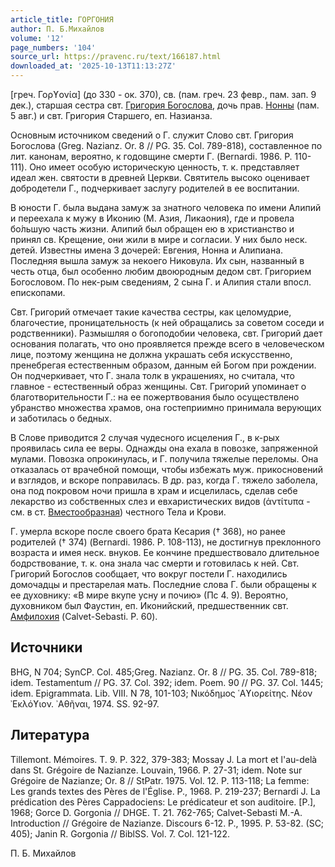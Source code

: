 ```yaml
---
article_title: ГОРГОНИЯ
author: П. Б.Михайлов
volume: '12'
page_numbers: '104'
source_url: https://pravenc.ru/text/166187.html
downloaded_at: '2025-10-13T11:13:27Z'
---
```


[греч. Γορϒονία] (до 330 - ок. 370), св. (пам. греч. 23 февр., пам. зап. 9 дек.), старшая сестра свт. [Григория Богослова](<https://pravenc.ru/text/Григорий Богослов.html>), дочь прав. [Нонны](https://pravenc.ru/text/Нонны.html) (пам. 5 авг.) и свт. Григория Старшего, еп. Назианза.

Основным источником сведений о Г. служит Слово свт. Григория Богослова (Greg. Nazianz. Or. 8 // PG. 35. Col. 789-818), составленное по лит. канонам, вероятно, к годовщине смерти Г. (Bernardi. 1986. P. 110-111). Оно имеет особую историческую ценность, т. к. представляет идеал жен. святости в древней Церкви. Святитель высоко оценивает добродетели Г., подчеркивает заслугу родителей в ее воспитании.

В юности Г. была выдана замуж за знатного человека по имени Алипий и переехала к мужу в Иконию (М. Азия, Ликаония), где и провела бо́льшую часть жизни. Алипий был обращен ею в христианство и принял св. Крещение, они жили в мире и согласии. У них было неск. детей. Известны имена 3 дочерей: Евгения, Нонна и Алипиана. Последняя вышла замуж за некоего Никовула. Их сын, названный в честь отца, был особенно любим двоюродным дедом свт. Григорием Богословом. По нек-рым сведениям, 2 сына Г. и Алипия стали впосл. епископами.

Свт. Григорий отмечает такие качества сестры, как целомудрие, благочестие, проницательность (к ней обращались за советом соседи и родственники). Размышляя о богоподобии человека, свт. Григорий дает основания полагать, что оно проявляется прежде всего в человеческом лице, поэтому женщина не должна украшать себя искусственно, пренебрегая естественным образом, данным ей Богом при рождении. Он подчеркивает, что Г. знала толк в украшениях, но считала, что главное - естественный образ женщины. Свт. Григорий упоминает о благотворительности Г.: на ее пожертвования было осуществлено убранство множества храмов, она гостеприимно принимала верующих и заботилась о бедных.

В Слове приводится 2 случая чудесного исцеления Г., в к-рых проявилась сила ее веры. Однажды она ехала в повозке, запряженной мулами. Повозка опрокинулась, и Г. получила тяжелые переломы. Она отказалась от врачебной помощи, чтобы избежать муж. прикосновений и взглядов, и вскоре поправилась. В др. раз, когда Г. тяжело заболела, она под покровом ночи пришла в храм и исцелилась, сделав себе лекарство из собственных слез и евхаристических видов (ἀντίτυπα - см. в ст. [Вместообразная](https://pravenc.ru/text/Вместообразная.html)) честного Тела и Крови.

Г. умерла вскоре после своего брата Кесария († 368), но ранее родителей († 374) (Bernardi. 1986. P. 108-113), не достигнув преклонного возраста и имея неск. внуков. Ее кончине предшествовало длительное бодрствование, т. к. она знала час смерти и готовилась к ней. Свт. Григорий Богослов сообщает, что вокруг постели Г. находились домочадцы и престарелая мать. Последние слова Г. были обращены к ее духовнику: «В мире вкупе усну и почию» (Пс 4. 9). Вероятно, духовником был Фаустин, еп. Иконийский, предшественник свт. [Амфилохия](https://pravenc.ru/text/Амфилохий.html) (Calvet-Sebasti. P. 60).

## Источники

BHG, N 704; SynСP. Col. 485;Greg. Nazianz. Or. 8 // PG. 35. Col. 789-818; idem. Testamentum // PG. 37. Col. 392; idem. Poem. 90 // PG. 37. Col. 1445; idem. Epigrammata. Lib. VIII. N 78, 101-103; Νικόδημος ῾Αϒιορείτης. Νέον ᾿Εκλόϒιον. ᾿Αθῆναι, 1974. SS. 92-97.

## Литература

Tillemont. Mémoires. T. 9. P. 322, 379-383; Mossay J. La mort et l'au-delà dans St. Grégoire de Nazianze. Louvain, 1966. P. 27-31; idem. Note sur Grégoire de Nazianze; Or. 8 // StPatr. 1975. Vol. 12. P. 113-118; La femme: Les grands textes des Pères de l'Église. P., 1968. P. 219-237; Bernardi J. La prédication des Pères Cappadociens: Le prédicateur et son auditoire. [P.], 1968; Gorce D. Gorgonia // DHGE. T. 21. 762-765; Calvet-Sebasti M.-A. Introduction // Grégoire de Nazianze. Discours 6-12. P., 1995. P. 53-82. (SC; 405); Janin R. Gorgonia // BiblSS. Vol. 7. Col. 121-122.

П. Б.  Михайлов
